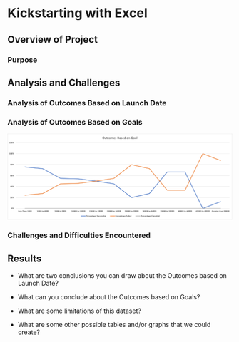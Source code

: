 # Kickstarting with Excel

## Overview of Project

### Purpose

## Analysis and Challenges

### Analysis of Outcomes Based on Launch Date

### Analysis of Outcomes Based on Goals

![Outcomes vs Goals](resources/Outcomes_vs_Goals.png)

### Challenges and Difficulties Encountered

## Results

- What are two conclusions you can draw about the Outcomes based on Launch Date?

- What can you conclude about the Outcomes based on Goals?

- What are some limitations of this dataset?

- What are some other possible tables and/or graphs that we could create?
